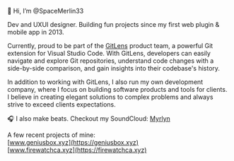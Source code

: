 👋 Hi, I’m @SpaceMerlin33

Dev and UXUI designer. Building fun projects since my first web plugin & mobile app in 2013. 

Currently, proud to be part of the [GitLens](https://marketplace.visualstudio.com/items?itemName=eamodio.gitlens) product team, a powerful Git extension for Visual Studio Code. With GitLens, developers can easily navigate and explore Git repositories, understand code changes with a side-by-side comparison, and gain insights into their codebase's history.

In addition to working with GitLens, I also run my own development company, where I focus on building software products and tools for clients. I believe in creating elegant solutions to complex problems and always strive to exceed clients expectations.

🎧 I also make beats. Checkout my SoundCloud: [Myrlyn](https://soundcloud.com/myrlyn1/tracks)

A few recent projects of mine: 
<br>
[www.geniusbox.xyz](https://geniusbox.xyz)
<br>
[www.firewatchca.xyz](https://firewatchca.xyz)

<!---
SpaceMerlin33/SpaceMerlin33 is a ✨ special ✨ repository because its `README.md` (this file) appears on your GitHub profile.
You can click the Preview link to take a look at your changes.
--->
